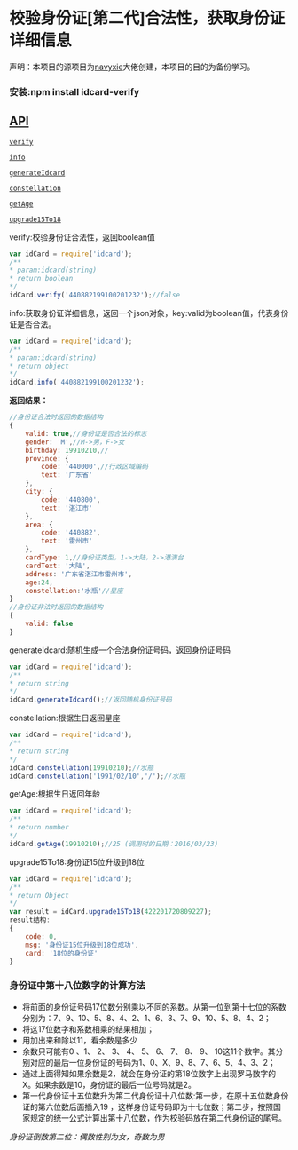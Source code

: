 # 校验身份证[第二代]合法性，获取身份证详细信息
声明：本项目的源项目为[navyxie](https://github.com/navyxie/idcard)大佬创建，本项目的目的为备份学习。
### 安装:npm install idcard-verify

## [API](#API)

[`verify`](#verify)

[`info`](#info)

[`generateIdcard`](#generateIdcard)

[`constellation`](#constellation)

[`getAge`](#getAge)

[`upgrade15To18`](#upgrade15To18)

<a name="verify" />
verify:校验身份证合法性，返回boolean值

```js
var idCard = require('idcard');
/**
* param:idcard(string)
* return boolean
*/
idCard.verify('440882199100201232');//false
```

<a name="info" />
info:获取身份证详细信息，返回一个json对象，key:valid为boolean值，代表身份证是否合法。

```js
var idCard = require('idcard');
/**
* param:idcard(string)
* return object
*/
idCard.info('440882199100201232');
```
**返回结果：**

```js
//身份证合法时返回的数据结构
{ 
	valid: true,//身份证是否合法的标志
	gender: 'M',//M->男，F->女
	birthday: 19910210,//
	province: {
		code: '440000',//行政区域编码
		text: '广东省' 
	},
	city: { 
		code: '440800', 
		text: '湛江市' 
	},
	area: { 
		code: '440882', 
		text: '雷州市' 
	},
	cardType: 1,//身份证类型，1->大陆，2->港澳台
	cardText: '大陆',
	address: '广东省湛江市雷州市',
	age:24,
	constellation:'水瓶'//星座 
}
//身份证非法时返回的数据结构
{
	valid: false
}
```

<a name="generateIdcard" />
generateIdcard:随机生成一个合法身份证号码，返回身份证号码

```js
var idCard = require('idcard');
/**
* return string
*/
idCard.generateIdcard();//返回随机身份证号码
```

<a name="constellation" />
constellation:根据生日返回星座

```js
var idCard = require('idcard');
/**
* return string
*/
idCard.constellation(19910210);//水瓶
idCard.constellation('1991/02/10','/');//水瓶
```

<a name="getAge" />
getAge:根据生日返回年龄

```js
var idCard = require('idcard');
/**
* return number
*/
idCard.getAge(19910210);//25 (调用时的日期：2016/03/23)
```

<a name="upgrade15To18" />
upgrade15To18:身份证15位升级到18位

```js
var idCard = require('idcard');
/**
* return Object
*/
var result = idCard.upgrade15To18(422201720809227);
result结构:
{
	code: 0,
	msg: '身份证15位升级到18位成功',
	card: '18位的身份证'
}
```


### 身份证中第十八位数字的计算方法

- 将前面的身份证号码17位数分别乘以不同的系数。从第一位到第十七位的系数分别为：7、9、10、5、8、4、2、1、6、3、7、9、10、5、8、4、2； 
- 将这17位数字和系数相乘的结果相加； 
- 用加出来和除以11，看余数是多少
- 余数只可能有0 、1、 2、 3、 4、 5、 6、 7、 8、 9、 10这11个数字。其分别对应的最后一位身份证的号码为1、0、X、9、8、7、6、5、4、3、2； 
- 通过上面得知如果余数是2，就会在身份证的第18位数字上出现罗马数字的Ⅹ。如果余数是10，身份证的最后一位号码就是2。
- 第一代身份证十五位数升为第二代身份证十八位数:第一步，在原十五位数身份证的第六位数后面插入19 ，这样身份证号码即为十七位数；第二步，按照国家规定的统一公式计算出第十八位数，作为校验码放在第二代身份证的尾号。

*身份证倒数第二位：偶数性别为女，奇数为男*
